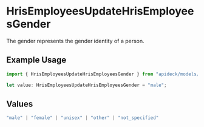 # HrisEmployeesUpdateHrisEmployeesGender

The gender represents the gender identity of a person.

## Example Usage

```typescript
import { HrisEmployeesUpdateHrisEmployeesGender } from "apideck/models/operations";

let value: HrisEmployeesUpdateHrisEmployeesGender = "male";
```

## Values

```typescript
"male" | "female" | "unisex" | "other" | "not_specified"
```